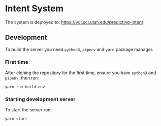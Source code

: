 <!-- [![Build Status](https://travis-ci.com/visdesignlab/intent-system.svg?branch=master)](https://travis-ci.com/visdesignlab/intent-system) -->

# Intent System

The system is deployed to: https://vdl.sci.utah.edu/predicting-intent

## Development

To build the server you need `python3`, `pipenv` and `yarn` package manager.

### First time

After cloning the repository for the first time, ensure you have `python3` and `pipenv`, then run:

```shell
yarn run build-env
```

### Starting development server

To start the server run:

```shell
yarn start
```
